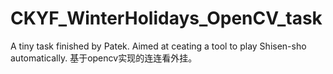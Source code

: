 # CKYF_WinterHolidays_OpenCV_task
A tiny task finished by Patek.
Aimed at ceating a tool to play Shisen-sho automatically.
基于opencv实现的连连看外挂。
